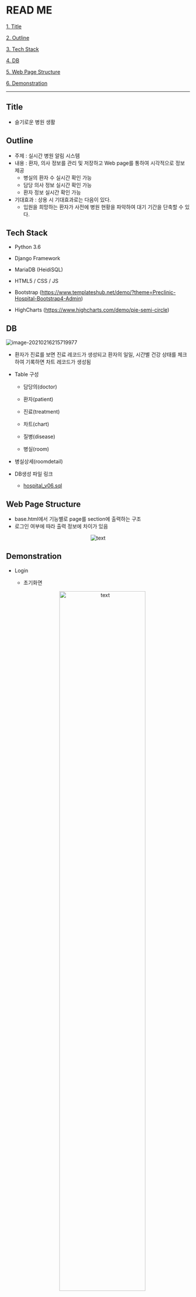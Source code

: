 





# READ ME

[1. Title](#title)

[2. Outline](#outline)

[3. Tech Stack](#tech-stack)

[4. DB](#DB)

[5. Web Page Structure](#web-page-structure)

[6. Demonstration](#demonstration)

---



## Title

- 슬기로운 병원 생활



## Outline

- 주제 : 실시간 병원 알림 시스템
- 내용 : 환자, 의사 정보를 관리 및 저장하고 Web page를 통하여 시각적으로 정보 제공
  - 병실의 환자 수 실시간 확인 가능
  - 담당 의사 정보 실시간 확인 가능
  - 환자 정보 실시간 확인 가능
- 기대효과 : 상용 시 기대효과로는 다음이 있다.
  - 입원을 희망하는 환자가 사전에 병원 현황을 파악하여 대기 기간을 단축할 수 있다.



## Tech Stack

- Python 3.6
- Django Framework

- MariaDB (HeidiSQL)
- HTML5 / CSS / JS

- Bootstrap (https://www.templateshub.net/demo/?theme=Preclinic-Hospital-Bootstrap4-Admin)
- HighCharts (https://www.highcharts.com/demo/pie-semi-circle)



## DB

![image-20210216215719977](./img/image-20210216215719977.png)

- 환자가 진료를 보면 진료 레코드가 생성되고 환자의 일일, 시간별 건강 상태를 체크하여 기록하면 차트 레코드가 생성됨

- Table 구성

  - 담당의(doctor)

  - 환자(patient)
  - 진료(treatment)
  - 차트(chart)
  - 질병(disease)
  - 병실(room)
- 병실상세(roomdetail)

- DB생성 파일 링크
  - [hospital_v06.sql](https://github.com/gioan92/hospital_management/blob/master/hospital_v06.sql)



## Web Page Structure

- base.html에서 기능별로 page를 section에 출력하는 구조
- 로그인 여부에 따라 출력 정보에 차이가 있음

<p align="center">
    <img src="./img/image-20210216230533102.png" alt="text">
</p>








## Demonstration

- Login

  - 초기화면

  <p align="center">
      <img src="./img/image-20210219235519753.png" alt="text" width="70%" height="70%">
  </p>

  - 로그인 성공

  <p align="center">
      <img src="./img/image-20210219235557145.png" alt="text" width="70%" height="70%">
  </p>

  - 로그인 실패
    - 팝업 후 초기화면으로 돌아감

  <p align="center">
      <img src="./img/image-20210220000323484.png" alt="text" width="50%" height="50%">
  </p>

  

  ---

  

- Dashboard

  - 의사, 환자 수, 병실 침대 여석 비율, 입원환자 질병 통계 그래프를 시각적으로 제공

  <p align="center">
      <img src="./img/image-20210220000750242.png" alt="text" width="70%" height="70%">
  </p>

  

  ---

  

- Rooms

  - 꽉찬 병실은 주황 표시
  - 병실 상세(팝업)로 환자 정보 확인 가능(tooltip 기능)

  <p align="center">
      <img src="./img/image-20210220001016703.png" alt="text" width="70%" height="70%">
  </p>

  <p align="center">
      <img src="./img/image-20210220001226196.png" alt="text" width="70%" height="70%">
  </p>



---



- Doctors
  - 우상단의 로그인 유저 정보와 일치하는 데이터만 편집 가능
  - 진료, 차트 데이터 추가, 진료 히스토리 조회, 의사 정보 삭제 기능

<p align="center">
  <img src="./img/image-20210220001502285.png" alt="text" width="70%" height="70%">
</p>

<p align="center">
    <img src="./img/image-20210220001623053.png" alt="text" width="70%" height="70%">
</p>

<p align="center">
    <img src="./img/image-20210220001651859.png" alt="text" width="70%" height="70%">
</p>



---



- Patients

  - 차트 조회(팝업), 환자 정보 삭제 기능

  <p align="center">
      <img src="./img/image-20210220002005791.png" alt="text" width="70%" height="70%">
  </p>

  <p align="center">
      <img src="./img/image-20210220001933158.png" alt="text" width="70%" height="70%">
  </p>



---



- Guest
  - Dashboard는 로그인 유저 화면과 동일
  - 병실 상세 환자 정보 조회 불가능
  - 의사 진료, 차트 추가 불가능, 차트 조회만 가능

<p align="center">
    <img src="./img/image-20210220002328630.png" alt="text" width="70%" height="70%">
</p>



<p align="center">
    <img src="./img/image-20210220002404519.png" alt="text" width="70%" height="70%">
</p>



<p align="center">
    <img src="./img/image-20210220002451072.png" alt="text" width="70%" height="70%">
</p>

